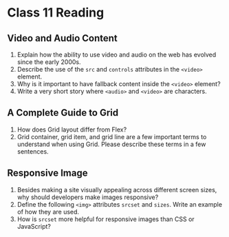 # Class 11 Reading

## Video and Audio Content

1. Explain how the ability to use video and audio on the web has evolved since the early 2000s.
2. Describe the use of the `src` and `controls` attributes in the `<video>` element.
3. Why is it important to have fallback content inside the `<video>` element?
4. Write a very short story where `<audio>` and `<video>` are characters.

## A Complete Guide to Grid

1. How does Grid layout differ from Flex?
2. Grid container, grid item, and grid line are a few important terms to understand when using Grid. Please describe these terms in a few sentences.

## Responsive Image

1. Besides making a site visually appealing across different screen sizes, why should developers make images responsive?
2. Define the following `<img>` attributes `srcset` and `sizes`. Write an example of how they are used.
3. How is `srcset` more helpful for responsive images than CSS or JavaScript?
